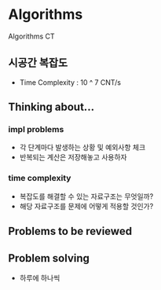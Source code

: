 # Algorithms
Algorithms CT

## 시공간 복잡도
- Time Complexity : 10 ^ 7 CNT/s

## Thinking about...

### impl problems
- 각 단계마다 발생하는 상황 및 예외사항 체크
- 반복되는 계산은 저장해놓고 사용하자

### time complexity
- 복잡도를 해결할 수 있는 자료구조는 무엇일까?
- 해당 자료구조를 문제에 어떻게 적용할 것인가?

## Problems to be reviewed

## Problem solving
- 하루에 하나씩
